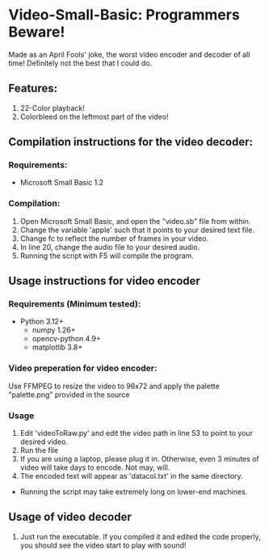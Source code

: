 # Video-Small-Basic: Programmers Beware!
Made as an April Fools' joke, the worst video encoder and decoder of all time! Definitely not the best that I could do.

## Features:
1. 22-Color playback!
2. Colorbleed on the leftmost part of the video!

## Compilation instructions for the video decoder:

### Requirements:
* Microsoft Small Basic 1.2
  
### Compilation:

1. Open Microsoft Small Basic, and open the "video.sb" file from within.
2. Change the variable 'apple' such that it points to your desired text file.
3. Change fc to reflect the number of frames in your video.
4. In line 20, change the audio file to your desired audio.
5. Running the script with F5 will compile the program.

## Usage instructions for video encoder

### Requirements (Minimum tested):
* Python 3.12+
  * numpy 1.26+
  * opencv-python 4.9+
  * matplotlib 3.8+

### Video preperation for video encoder:
Use FFMPEG to resize the video to 96x72 and apply the palette "palette.png" provided in the source

### Usage

1. Edit 'videoToRaw.py' and edit the video path in line 53 to point to your desired video.
2. Run the file
3. If you are using a laptop, please plug it in. Otherwise, even 3 minutes of video will take days to encode. Not may, will.
4. The encoded text will appear as 'datacol.txt' in the same directory.
- Running the script may take extremely long on lower-end machines.

## Usage of video decoder

1. Just run the executable. If you compiled it and edited the code properly, you should see the video start to play with sound!
